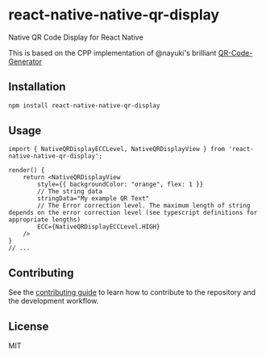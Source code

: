# react-native-native-qr-display

Native QR Code Display for React Native

This is based on the CPP implementation of @nayuki's brilliant [QR-Code-Generator](https://github.com/nayuki/QR-Code-generator)


## Installation

```sh
npm install react-native-native-qr-display
```

## Usage

```tsx
import { NativeQRDisplayECCLevel, NativeQRDisplayView } from 'react-native-native-qr-display';

render() {
    return <NativeQRDisplayView
        style={{ backgroundColor: "orange", flex: 1 }}
        // The string data
        stringData="My example QR Text"
        // The Error correction level. The maximum length of string depends on the error correction level (see typescript definitions for appropriate lengths)
        ECC={NativeQRDisplayECCLevel.HIGH}
    />
}
// ...

```

## Contributing

See the [contributing guide](CONTRIBUTING.md) to learn how to contribute to the repository and the development workflow.

## License

MIT
